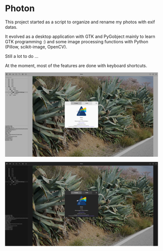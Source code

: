 # Photon

This project started as a script to organize and rename my photos with exif datas.

It evolved as a desktop application with GTK and PyGobject mainly to learn GTK programming :) and some image processing functions with Python (Pillow, scikit-image, OpenCV).

Still a lot to do ...

At the moment, most of the features are done with keyboard shortcuts.

![Photon](res/photon.png)

![Photon dark mode](res/photon-dark.png)